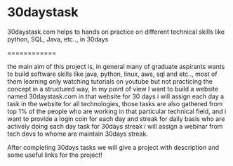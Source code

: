 # 30daystask
30daystask.com helps to hands on practice on different technical skills like python, SQL, Java, etc.., in 30days

============

the main aim of this project is, 
in general many of graduate aspirants wants to build software skills like java, python, linux, aws, sql and etc.., most of them learning only watching tutorials on youtube but not practicing the concept in a structured way, In my point of view I want to build a website named 30daystask.com in that website for 30 days i will assign each day a task in the website for all technologies, those tasks are also gathered from top 1% of the people who are working in that particular technical field, and i want to provide a login coin for each day and streak for daily basis who are actively doing each day task for 30days streak i will assign a webinar from tech devs to whome are maintain 30days streak.

After completing 30days tasks we will give a project with description and some useful links for the project!
